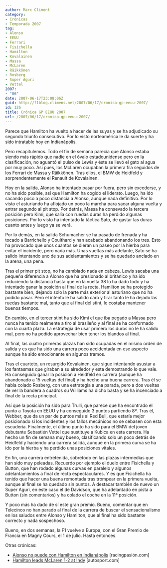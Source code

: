 ```yaml
---
author: Marc Climent
category:
- Crónicas
- Temporada 2007
tag:
- Alonso
- EEUU
- Ferrari
- Fisichella
- Hamilton
- Kovalainen
- Massa
- McLaren
- Räikkönen
- Rosberg
- Super Aguri
- Vettel
2007:
- "06"
date: 2007-06-17T23:08:06Z
guid: http://f1blog.climens.net/2007/06/17/cronica-gp-eeuu-2007/
id: 126
title: Crónica GP EEUU 2007
url: /2007/06/17/cronica-gp-eeuu-2007/
---
```


Parece que Hamilton ha vuelto a hacer de las suyas y se ha adjudicado su segundo triunfo consecutivo. Por lo visto norteamérica le da suerte y ha sido intratable hoy en Indianápolis.

Pero recapitulemos. Todo el fin de semana parecía que Alonso estaba siendo más rápido que nadie en el óvalo estadounidense pero en la clasificación, no aguantó el pulso de Lewis y éste se llevó el gato al agua por muy poco. Así pues, los McLaren ocupaban la primera fila seguidos de los Ferrari de Massa y Räikkönen. Tras ellos, el BMW de Heidfeld y sorprendentemente el Renault de Kovalainen.

Hoy en la salida, Alonso ha intentado pasar por fuera, pero sin excederse, y no ha sido posible, así que Hamilton ha cogido el liderato. Luego, ha ido sacando poco a poco distancia a Alonso, aunque nada definitivo. Por lo visto el asturiando ha aflojado un poco la marcha para sacar alguna vuelta y entrar segundo al pit stop. Por detrás, Massa ha consevado la tercera posición pero Kimi, que salía con ruedas duras ha perdido algunas posiciones. Por lo visto ha intentado la táctica Sato, de gastar las duras cuanto antes y luego ya se verá.

Por lo demás, en la salida Schumacher se ha pasado de frenada y ha tocado a Barrichello y Coulthard y han acabado abandonando los tres. Esto ha provocado que unos cuantos se dieran un paseo por la hierba para evitar el incidente, pero nada más. Unas vueltas más adelante, Sato se ha salido intentando uno de sus adelantamientos y se ha quedado anclado en la arena, una pena.

Tras el primer pit stop, no ha cambiado nada en cabeza. Lewis sacaba una pequeña diferencia a Alonso que ha presionado al británico y ha ido reduciendo la distancia hasta que en la vuelta 38 lo ha dado todo y ha intentado ganar la posición al final de la recta. Hamilton se ha protegido bastante bien, dejando solo la parte más exterior al asturiano que no ha podido pasar. Pero el intento le ha salido caro y tirar tanto le ha dejado las ruedas bastante mal, tanto que al final del stint, le costaba mantener buenos tiempos.

En cambio, en el tercer stint ha sido Kimi el que iba pegado a Massa pero nunca ha tenido realmente a tiro al brasileño y al final se ha conformado con la cuarta plaza. La estrategia de usar primero los duros no le ha salido mal, pero no ha podido aprovechar bien tener los blandos al final.

Al final, las cuatro primeras plazas han sido ocupadas en el mismo orden de salida y es que ha sido una carrera poco accidentada en ese aspecto aunque ha sido emocionante en algunos tramos.

Tras el cuarteto, un resurgido Kovalainen, que sigue intentando asustar a los fantasmas que giraban a su alrededor y esta demostrando lo que vale. Ha conseguido ganar la posición a Heidfeld en carrera (aunque ha abandonado a 15 vueltas del final) y ha hecho una buena carrera. Tras él se había colado Rosberg, con una estrategia a una parada, pero a dos vueltas de ver la bandera a cuadros su Williams ha dicho basta y se ha incenciado a final de la recta principal.

Así que la posición ha sido para Trulli, que parece que ha encontrado el punto a Toyota en EEUU y ha conseguido 3 puntos partiendo 8º. Tras él, Webber, que da un par de puntos más al Red Bull, que estaría mejor posicionado si los incidentes y los fallos mecánicos no se cebasen con esta escudería. Finalmente, el último punto ha sido para el BMW del joven debutante Sebastién Vettel que sustituye a Kubica en esta carrera. Ha hecho un fin de semana muy bueno, clasificando solo un poco detrás de Heidfeld y haciendo una carrera sólida, aunque en la primera curva se ha ido por la hierba y ha perdido unas posiciones vitales.

En fin, una carrera entretenida, sobretodo en las plazas intermedias que han sido muy peleadas. Recuerdo por ejemplo el duelo entre Fisichella y Button, que han rodado algunas curvas en paralelo y algunos adelantamientos a final de recta espectaculares. Y es que Fisichella ha tenido que hacer una buena remontada tras trompear en la primera vuelta, aunque al final se ha quedado sin puntos. A destacar también de nuevo un Super Aguri, en este caso el de Davidson, que ha adelantado en pista a Button (sin comentarios) y ha colado el coche en la 11ª posición.

Y poco más ha dado de sí este gran premio. Bueno, comentar que en Telecinco no han parado al final de la carrera de buscar el sensacionalismo en los saludos entre Alonso y Hamilton, que al final ha sido bastante correcto y nada sospechoso.

Bueno, en dos semanas, la F1 vuelve a Europa, con el Gran Premio de Francia en Magny Cours, el 1 de julio. Hasta entonces.

Otras crónicas:

  * [Alonso no puede con Hamilton en Indianápolis](http://www.racingpasion.com/2007/06/17-alonso-no-puede-con-hamilton-en-indianapolis) [racingpasión.com]
  * [Hamilton leads McLaren 1-2 at Indy](http://www.autosport.com/news/report.php/id/59913) [autosport.com]